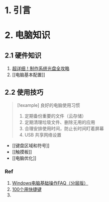 # 1. 引言


# 2. 电脑知识 
## 2.1 硬件知识 
1. [超详细！制作系统光盘全攻略](https://mp.weixin.qq.com/s/iUCLFADqEZ7vOPQVpKo3Tw)
2. [[电脑基本配置]]

## 2.2 使用技巧 
> [!example] 良好的电脑使用习惯
> 1. 定期备份重要的文件（云存储）
> 2. 定期清理垃圾文件、删除无用的应用
> 3. 合理安排使用时间，防止长时间盯着屏幕
> 4. USB 共享网络设置

- [[键盘区域和符号]]
- [[触摸板]]
- [[电脑优化]]


### Ref 
1. [Windows电脑基础操作FAQ（分层版）](https://www.yuque.com/itxia/basic-computer/vrash83101eeivsm)
2. [100个用快捷键](https://mp.weixin.qq.com/s/FOaoyMVmPLvJSdn41zG3BQ)
3. 

